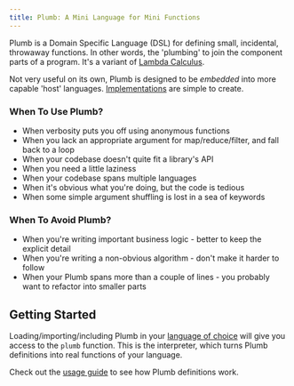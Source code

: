 ```yaml
---
title: Plumb: A Mini Language for Mini Functions
---
```

Plumb is a Domain Specific Language (DSL) for defining small, incidental, throwaway functions. In other words, the 'plumbing' to join the component parts of a program. It's a variant of [Lambda Calculus](http://en.wikipedia.org/wiki/Lambda_calculus).

Not very useful on its own, Plumb is designed to be *embedded* into more capable 'host' languages. [Implementations](implementations.html) are simple to create.

### When To Use Plumb? ###

 - When verbosity puts you off using anonymous functions
 - When you lack an appropriate argument for map/reduce/filter, and fall back to a loop
 - When your codebase doesn't quite fit a library's API
 - When you need a little laziness
 - When your codebase spans multiple languages
 - When it's obvious what you're doing, but the code is tedious
 - When some simple argument shuffling is lost in a sea of keywords

### When To Avoid Plumb? ###

 - When you're writing important business logic - better to keep the explicit detail
 - When you're writing a non-obvious algorithm - don't make it harder to follow
 - When your Plumb spans more than a couple of lines - you probably want to refactor into smaller parts

## Getting Started ##

Loading/importing/including Plumb in your [language of choice](implementations.html) will give you access to the `plumb` function. This is the interpreter, which turns Plumb definitions into real functions of your language.

Check out the [usage guide](using.html) to see how Plumb definitions work.
